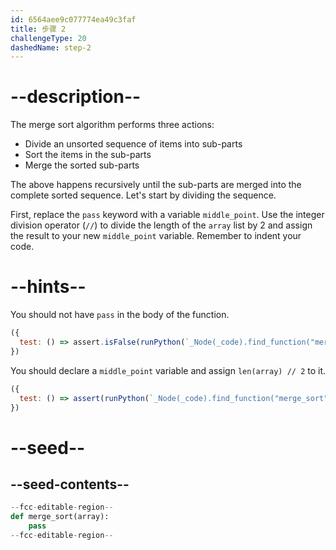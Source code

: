 ```yaml
---
id: 6564aee9c077774ea49c3faf
title: 步骤 2
challengeType: 20
dashedName: step-2
---
```


# --description--

The merge sort algorithm performs three actions:

- Divide an unsorted sequence of items into sub-parts
- Sort the items in the sub-parts
- Merge the sorted sub-parts

The above happens recursively until the sub-parts are merged into the complete sorted sequence. Let's start by dividing the sequence.

First, replace the `pass` keyword with a variable `middle_point`. Use the integer division operator (`//`) to divide the length of the `array` list by 2 and assign the result to your new `middle_point` variable. Remember to indent your code.

# --hints--

You should not have `pass` in the body of the function.

```js
({
  test: () => assert.isFalse(runPython(`_Node(_code).find_function("merge_sort").has_pass()`))
})
```

You should declare a `middle_point` variable and assign `len(array) // 2` to it.

```js
({
  test: () => assert(runPython(`_Node(_code).find_function("merge_sort").has_stmt("middle_point = len(array) // 2")`))
})
```

# --seed--

## --seed-contents--

```py
--fcc-editable-region--
def merge_sort(array):
    pass
--fcc-editable-region--
```
